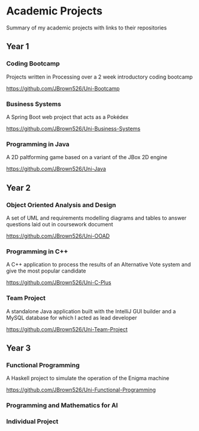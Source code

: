 # Academic Projects
Summary of my academic projects with links to their repositories

## Year 1

### Coding Bootcamp
Projects written in Processing over a 2 week introductory coding bootcamp

https://github.com/JBrown526/Uni-Bootcamp

### Business Systems
A Spring Boot web project that acts as a Pokédex

https://github.com/JBrown526/Uni-Business-Systems

### Programming in Java
A 2D paltforming game based on a variant of the JBox 2D engine

https://github.com/JBrown526/Uni-Java

## Year 2

### Object Oriented Analysis and Design
A set of UML and requirements modelling diagrams and tables to answer questions laid out in coursework document

https://github.com/JBrown526/Uni-OOAD

### Programming in C++
A C++ application to process the results of an Alternative Vote system and give the most popular candidate

https://github.com/JBrown526/Uni-C-Plus

### Team Project
A standalone Java application built with the IntelliJ GUI builder and a MySQL database for which I acted as lead developer

https://github.com/JBrown526/Uni-Team-Project

## Year 3

### Functional Programming
A Haskell project to simulate the operation of the Enigma machine

https://github.com/JBrown526/Uni-Functional-Programming

### Programming and Mathematics for AI

### Individual Project
